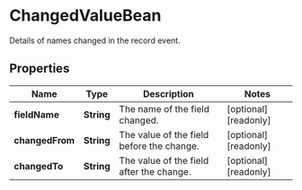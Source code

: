 

# ChangedValueBean

Details of names changed in the record event.

## Properties

Name | Type | Description | Notes
------------ | ------------- | ------------- | -------------
**fieldName** | **String** | The name of the field changed. |  [optional] [readonly]
**changedFrom** | **String** | The value of the field before the change. |  [optional] [readonly]
**changedTo** | **String** | The value of the field after the change. |  [optional] [readonly]




